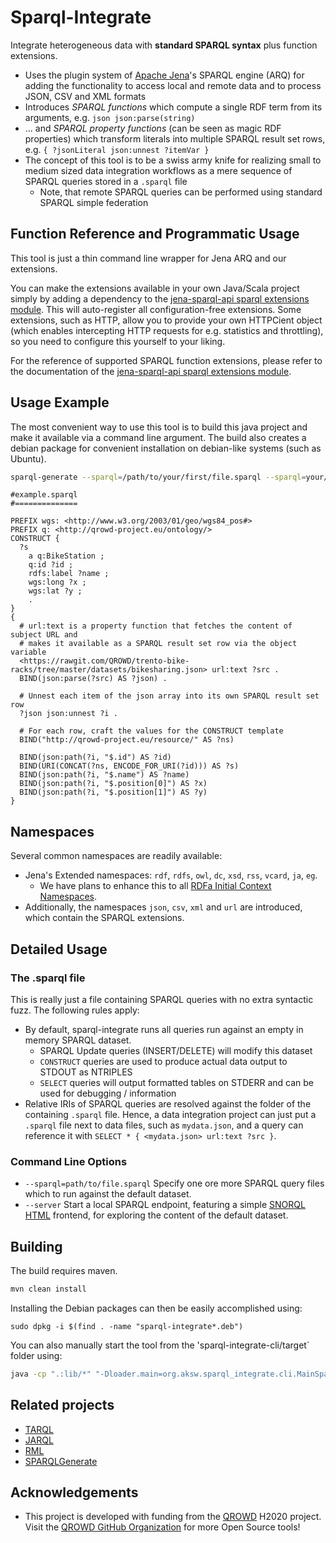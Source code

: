 # Sparql-Integrate
Integrate heterogeneous data with **standard SPARQL syntax** plus function extensions.


* Uses the plugin system of [Apache Jena](http://jena.apache.org/)'s SPARQL engine (ARQ) for adding the functionality to access local and remote data and to process JSON, CSV and XML formats
* Introduces *SPARQL functions* which compute a single RDF term from its arguments, e.g. `json json:parse(string)`
* ... and *SPARQL property functions* (can be seen as magic RDF properties) which transform literals into multiple SPARQL result set rows, e.g. `{ ?jsonLiteral json:unnest ?itemVar }`
* The concept of this tool is to be a swiss army knife for realizing small to medium sized data integration workflows as a mere sequence of SPARQL queries stored in a `.sparql` file
  * Note, that remote SPARQL queries can be performed using standard SPARQL simple federation


## Function Reference and Programmatic Usage
This tool is just a thin command line wrapper for Jena ARQ and our extensions.

You can make the extensions available in your own Java/Scala project simply by adding a dependency to the
[jena-sparql-api sparql extensions module](https://github.com/SmartDataAnalytics/jena-sparql-api/tree/master/jena-sparql-api-sparql-ext).
This will auto-register all configuration-free extensions. Some extensions, such as HTTP, allow you to provide your own HTTPCient object (which enables intercepting HTTP requests for e.g. statistics and throttling), so you need to configure this yourself to your liking.


For the reference of supported SPARQL function extensions, please refer to the documentation of the [jena-sparql-api sparql extensions module](https://github.com/SmartDataAnalytics/jena-sparql-api/tree/master/jena-sparql-api-sparql-ext). 


## Usage Example

The most convenient way to use this tool is to build this java project and make it available via a command line argument.
The build also creates a debian package for convenient installation on debian-like systems (such as Ubuntu).


```bash
sparql-generate --sparql=/path/to/your/first/file.sparql --sparql=your/next/file.sparql
```


```sparql
#example.sparql
#==============

PREFIX wgs: <http://www.w3.org/2003/01/geo/wgs84_pos#>
PREFIX q: <http://qrowd-project.eu/ontology/>
CONSTRUCT {
  ?s
    a q:BikeStation ;
    q:id ?id ;
    rdfs:label ?name ;
    wgs:long ?x ;
    wgs:lat ?y ;
    .
}
{
  # url:text is a property function that fetches the content of subject URL and
  # makes it available as a SPARQL result set row via the object variable
  <https://rawgit.com/QROWD/trento-bike-racks/tree/master/datasets/bikesharing.json> url:text ?src .
  BIND(json:parse(?src) AS ?json) .

  # Unnest each item of the json array into its own SPARQL result set row
  ?json json:unnest ?i .

  # For each row, craft the values for the CONSTRUCT template
  BIND("http://qrowd-project.eu/resource/" AS ?ns)

  BIND(json:path(?i, "$.id") AS ?id)
  BIND(URI(CONCAT(?ns, ENCODE_FOR_URI(?id))) AS ?s)
  BIND(json:path(?i, "$.name") AS ?name)
  BIND(json:path(?i, "$.position[0]") AS ?x)
  BIND(json:path(?i, "$.position[1]") AS ?y)
}
```

## Namespaces
Several common namespaces are readily available:

* Jena's Extended namespaces: `rdf`, `rdfs`, `owl`, `dc`, `xsd`, `rss`, `vcard`, `ja`, `eg`.
  * We have plans to enhance this to all [RDFa Initial Context Namespaces]( https://www.w3.org/2011/rdfa-context/rdfa-1.1).
* Additionally, the namespaces `json`, `csv`, `xml` and `url` are introduced, which contain the SPARQL extensions.

## Detailed Usage

### The .sparql file
This is really just a file containing SPARQL queries with no extra syntactic fuzz.
The following rules apply:

* By default, sparql-integrate runs all queries run against an empty in memory SPARQL dataset.
  * SPARQL Update queries (INSERT/DELETE) will modify this dataset
  * `CONSTRUCT` queries are used to produce actual data output to STDOUT as NTRIPLES
  * `SELECT` queries will output formatted tables on STDERR and can be used for debugging / information
* Relative IRIs of SPARQL queries are resolved against the folder of the containing `.sparql` file. 
Hence, a data integration project can just put a `.sparql` file next to data files, such as `mydata.json`, and a query can reference it with `SELECT * { <mydata.json> url:text ?src }`.

### Command Line Options

* `--sparql=path/to/file.sparql` Specify one ore more SPARQL query files which to run against the default dataset.
* `--server` Start a local SPARQL endpoint, featuring a simple [SNORQL HTML](https://github.com/kurtjx/SNORQL) frontend, for exploring the content of the default dataset.

## Building
The build requires maven. 

```bash
mvn clean install
```

Installing the Debian packages can then be easily accomplished using:
```
sudo dpkg -i $(find . -name "sparql-integrate*.deb")
```

You can also manually start the tool from the 'sparql-integrate-cli/target` folder using:
```bash
java -cp ".:lib/*" "-Dloader.main=org.aksw.sparql_integrate.cli.MainSparqlIntegrateCli" "org.springframework.boot.loader.PropertiesLauncher" "your" "args"
```

## Related projects

* [TARQL](https://github.com/tarql/tarql)
* [JARQL](https://github.com/linked-solutions/jarql)
* [RML](http://rml.io)
* [SPARQLGenerate](http://w3id.org/sparql-generate)

## Acknowledgements

* This project is developed with funding from the [QROWD](http://qrowd-project.eu/) H2020 project. Visit the [QROWD GitHub Organization](https://github.com/Qrowd) for more Open Source tools!

